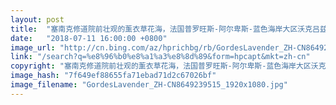```yaml
---
layout: post
title:  "塞南克修道院前壮观的薰衣草花海，法国普罗旺斯-阿尔卑斯-蓝色海岸大区沃克吕兹省戈尔德"
date:   "2018-07-11 16:00:00 +0800"
image_url: "http://cn.bing.com/az/hprichbg/rb/GordesLavender_ZH-CN8649239515_1920x1080.jpg"
link: "/search?q=%e8%96%b0%e8%a1%a3%e8%8d%89&form=hpcapt&mkt=zh-cn"
copyright: "塞南克修道院前壮观的薰衣草花海，法国普罗旺斯-阿尔卑斯-蓝色海岸大区沃克吕兹省戈尔德 (© Carlos Sanchez Pereyra/plainpicture)"
image_hash: "7f649ef88655fa71ebad71d2c67026bf"
image_filename: "GordesLavender_ZH-CN8649239515_1920x1080.jpg"
---
```

